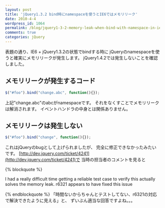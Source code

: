 ```yaml
---
layout: post
title: 'jQuery1.3.2 bind時にnamespaceを使うとIE6ではメモリリーク'
date: 2010-4-4
wordpress_id: 1064
permalink: /blog/jquery1-3-2-memory-leak-when-bind-with-namespace-in-ie6
comments: true
categories: jQuery
---
```

表題の通り、IE6 + jQuery1.3.2の状態でbindする時に
jQueryのnamespaceを使うと確実にメモリリークが発生します。
jQuery1.4.2では発生しないことを確認しました。

## メモリリークが発生するコード

```javascript
$("#foo").bind("change.abc", function(){});

```

上記"change.abc"のabcがnamespaceです。
それをなくすことでメモリリークは解消されます。
イベントハンドラの中身とは関係ありません。

## メモリリークは発生しない

```javascript
$("#foo").bind("change", function(){});

```

これはjQueryのbugとして上げられましたが、
完全に修正できなかったみたいです。
[http://dev.jquery.com/ticket/4241](http://dev.jquery.com/ticket/4241)で
当時の担当者のコメントを見ると

{% blockquote %}

I had a really difficult time getting a reliable test case to verify this actually solves the memory leak. r6321 appears to have fixed this issue

{% endblockquote %}
「時間ないからちゃんとテストしてない、r6321の対応で解決できたように見える」と、
ずいぶん適当な回答ですよね。。。
